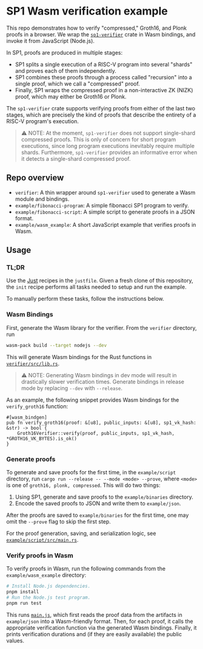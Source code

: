 # SP1 Wasm verification example

This repo demonstrates how to verify "compressed," Groth16, and Plonk proofs in a browser. We wrap the [`sp1-verifier`](https://github.com/succinctlabs/sp1) crate in Wasm bindings, and invoke it from JavaScript (Node.js).

In SP1, proofs are produced in multiple stages:
- SP1 splits a single execution of a RISC-V program into several "shards" and proves each of them independently.
- SP1 combines these proofs through a process called "recursion" into a single proof, which we call a "compressed" proof.
- Finally, SP1 wraps the compressed proof in a non-interactive ZK (NIZK) proof, which may either be Groth16 or Plonk.

The `sp1-verifier` crate supports verifying proofs from either of the last two stages, which are precisely the kind of proofs that describe the entirety of a RISC-V program's execution.

> ⚠️ NOTE: At the moment, `sp1-verifier` does not support single-shard compressed proofs. This is only of concern for short program executions, since long program executions inevitably require multiple shards. Furthermore, `sp1-verifier` provides an informative error when it detects a single-shard compressed proof.

## Repo overview

- `verifier`: A thin wrapper around `sp1-verifier` used to generate a Wasm module and bindings.
- `example/fibonacci-program`: A simple fibonacci SP1 program to verify.
- `example/fibonacci-script`: A simple script to generate proofs in a JSON format.
- `example/wasm_example`: A short JavaScript example that verifies proofs in Wasm.

## Usage

### TL;DR

Use the [Just](https://github.com/casey/just) recipes in the `justfile`. Given a fresh clone of this repository, the `init` recipe performs all tasks needed to setup and run the example.

To manually perform these tasks, follow the instructions below.

### Wasm Bindings

First, generate the Wasm library for the verifier. From the `verifier` directory, run

```bash
wasm-pack build --target nodejs --dev 
```

This will generate Wasm bindings for the Rust functions in [`verifier/src/lib.rs`](verifier/src/lib.rs).

> ⚠️ NOTE: Generating Wasm bindings in dev mode will result in drastically slower verification times.
> Generate bindings in release mode by replacing `--dev` with `--release`.

As an example, the following snippet provides Wasm bindings for the `verify_groth16` function:

```rust,noplayground
#[wasm_bindgen]
pub fn verify_groth16(proof: &[u8], public_inputs: &[u8], sp1_vk_hash: &str) -> bool {
    Groth16Verifier::verify(proof, public_inputs, sp1_vk_hash, *GROTH16_VK_BYTES).is_ok()
}
```

### Generate proofs

To generate and save proofs for the first time, in the `example/script` directory, run `cargo run --release -- --mode <mode> --prove`, where `<mode>` is one of `groth16, plonk, compressed`. This will do two things:

1. Using SP1, generate and save proofs to the `example/binaries` directory.
2. Encode the saved proofs to JSON and write them to `example/json`. 

After the proofs are saved to `example/binaries` for the first time, one may omit the `--prove` flag to skip the first step.

For the proof generation, saving, and serialization logic, see [`example/script/src/main.rs`](example/script/src/main.rs).

### Verify proofs in Wasm

To verify proofs in Wasm, run the following commands from the `example/wasm_example` directory:

```bash
# Install Node.js dependencies.
pnpm install
# Run the Node.js test program.
pnpm run test
```

This runs [`main.js`](example/wasm_example/main.js), which first reads the proof data from the artifacts in `example/json` into a Wasm-friendly format. Then, for each proof, it calls the appropriate verification function via the generated Wasm bindings. Finally, it prints verification durations and (if they are easily available) the public values.

